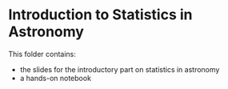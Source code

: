 # Introduction to Statistics in Astronomy

This folder contains:
* the slides for the introductory part on statistics in astronomy
* a hands-on notebook
